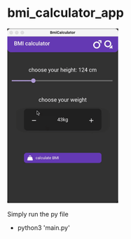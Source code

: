 # bmi_calculator_app

![bmi_calculator_app](assets/bmi_calculator_app.gif)

Simply run the py file
- python3 'main.py'